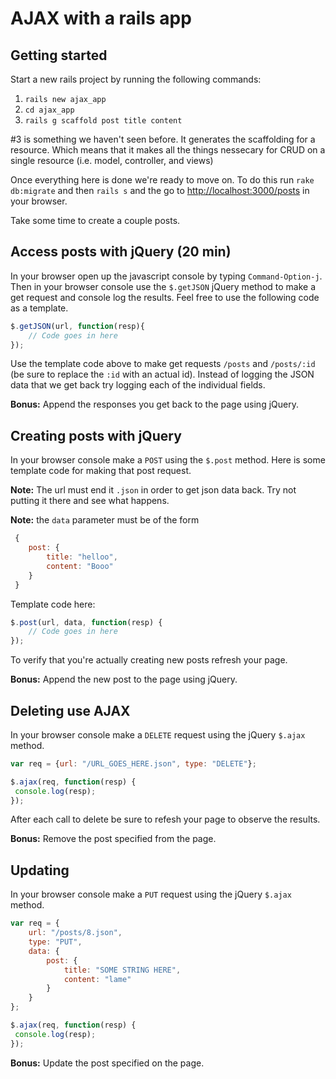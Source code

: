 # AJAX with a rails app

## Getting started

Start a new rails project by running the following commands:

1. `rails new ajax_app`
2. `cd ajax_app`
3. `rails g scaffold post title content`

\#3 is something we haven't seen before. It generates the scaffolding for a resource. Which means that it makes all the things nessecary for CRUD on a single resource (i.e. model, controller, and views)

Once everything here is done we're ready to move on. To do this run `rake db:migrate` and then `rails s` and the go to [http://localhost:3000/posts](http://localhost:3000/posts) in your browser.

Take some time to create a couple posts.

## Access posts with jQuery (20 min)

In your browser open up the javascript console by typing `Command-Option-j`. Then in your browser console use the `$.getJSON` jQuery method to make a get request and console log the results. Feel free to use the following code as a template.

```js
$.getJSON(url, function(resp){
	// Code goes in here
});
```

Use the template code above to make get requests `/posts` and `/posts/:id` (be sure to replace the `:id` with an actual id). Instead of logging the JSON data that we get back try logging each of the individual fields.

**Bonus:** Append the responses you get back to the page using jQuery.

## Creating posts with jQuery

In your browser console make a `POST` using the `$.post` method. Here is some template code for making that post request.

**Note:** The url must end it `.json` in order to get json data back. Try not putting it there and see what happens.

**Note:** the `data` parameter must be of the form
```js
 {
 	post: {
 		title: "helloo",
 		content: "Booo"
 	}
 }
 ```

 Template code here:

```js
$.post(url, data, function(resp) {
	// Code goes in here
});
```

To verify that you're actually creating new posts refresh your page.

**Bonus:** Append the new post to the page using jQuery.

## Deleting use AJAX

In your browser console make a `DELETE` request using the jQuery `$.ajax` method.

```js
var req = {url: "/URL_GOES_HERE.json", type: "DELETE"};

$.ajax(req, function(resp) {
 console.log(resp);
});
```

After each call to delete be sure to refesh your page to observe the results.

**Bonus:** Remove the post specified from the page.

## Updating 

In your browser console make a `PUT` request using the jQuery `$.ajax` method.

```js
var req = {
	url: "/posts/8.json",
	type: "PUT",
	data: {
		post: {
			title: "SOME STRING HERE",
			content: "lame"
		}
	}
};

$.ajax(req, function(resp) {
 console.log(resp);
});
```

**Bonus:** Update the post specified on the page.




